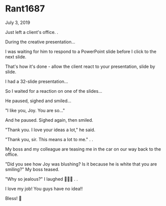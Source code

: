 # Rant1687


July 3, 2019

Just left a client's office.
.

During the creative presentation...

I was waiting for him to respond to a PowerPoint slide before I click to the next slide.

That's how it's done - allow the client react to your presentation, slide by slide. 

I had a 32-slide presentation...

So I waited for a reaction on one of the slides...

He paused, sighed and smiled...

"I like you, Joy. You are so..."

And he paused. Sighed again, then smiled. 

"Thank you. I love your ideas a lot," he said.

"Thank you, sir. This means a lot to me."
.
.

My boss and my colleague are teasing me in the car on our way back to the office.

"Did you see how Joy was blushing? Is it because he is white that you are smiling?" My boss teased. 

"Why so jealous?" I laughed 🤣🤣🤣
.
.

I love my job! You guys have no idea!!

Bless! 🙏